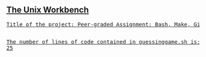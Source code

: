 <h2><a href="https://www.coursera.org/learn">The Unix Workbench</h2>
<pre>Title of the project: Peer-graded Assignment: Bash, Make, Git and Github The date and time at which make was run is: Wed Nov 6 11:41:05 IST 2019

The number of lines of code contained in guessinggame.sh is: 25</pre>
